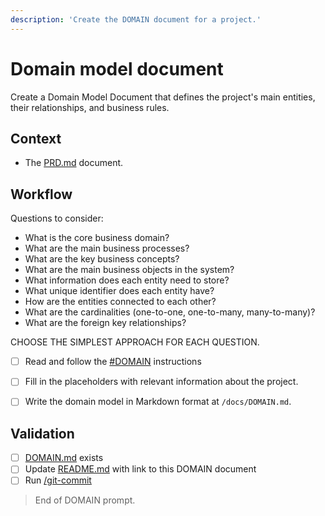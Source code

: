 ```yaml
---
description: 'Create the DOMAIN document for a project.'
---
```


# Domain model document 

Create a Domain Model Document that defines the project's main entities, their relationships, and business rules.

## Context

- The [PRD.md](/docs/PRD.md) document.

## Workflow

Questions to consider:
 - What is the core business domain?
 - What are the main business processes?
 - What are the key business concepts?
 - What are the main business objects in the system?
 - What information does each entity need to store?
 - What unique identifier does each entity have?
 - How are the entities connected to each other?
 - What are the cardinalities (one-to-one, one-to-many, many-to-many)?
 - What are the foreign key relationships?

CHOOSE THE SIMPLEST APPROACH FOR EACH QUESTION.

- [ ] Read and follow the [#DOMAIN](/.github/instructions/DOMAIN.instructions.md) instructions

- [ ] Fill in the placeholders with relevant information about the project. 

- [ ] Write the domain model in Markdown format at `/docs/DOMAIN.md`.

## Validation

- [ ] [DOMAIN.md](/docs/DOMAIN.md) exists
- [ ] Update [README.md](/README.md) with link to this DOMAIN document
- [ ] Run [/git-commit](/.github/prompts/git-commit.prompt.md)

> End of DOMAIN prompt.
